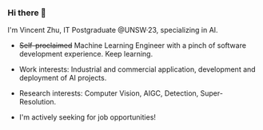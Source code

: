 ### Hi there 👋

<!--
**sumail25/sumail25** is a ✨ _special_ ✨ repository because its `README.md` (this file) appears on your GitHub profile.

Here are some ideas to get you started:

- 🔭 I’m currently working on ...
- 🌱 I’m currently learning ...
- 👯 I’m looking to collaborate on ...
- 🤔 I’m looking for help with ...
- 💬 Ask me about ...
- 📫 How to reach me: ...
- 😄 Pronouns: ...
- ⚡ Fun fact: ...
-->

I'm Vincent Zhu, IT Postgraduate @UNSW·23, specializing in AI.
- ~~Self-proclaimed~~ Machine Learning Engineer with a pinch of software development experience. Keep learning.

- Work interests: Industrial and commercial application, development and deployment of AI projects.

- Research interests: Computer Vision, AIGC, Detection, Super-Resolution.

- I'm actively seeking for job opportunities!

<!--
[![trophy](https://github-profile-trophy.vercel.app/?username=sumail25)](https://github.com/ryo-ma/github-profile-trophy)
-->
